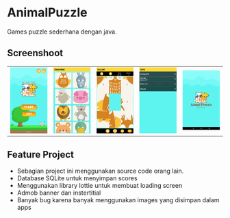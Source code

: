 # AnimalPuzzle
Games puzzle sederhana dengan java.

## Screenshoot

<table>
    <tr>
        <td><img width="200px" src="https://github.com/ridwanharts/AnimalPuzzle/blob/master/screenshoot/Screenshot_20191210-173331_Animal_Puzzle.png"></td>
        <td><img width="200px" src="https://github.com/ridwanharts/AnimalPuzzle/blob/master/screenshoot/Screenshot_20191210-173346_Animal_Puzzle.png"></td>
        <td><img width="200px" src="https://github.com/ridwanharts/AnimalPuzzle/blob/master/screenshoot/Screenshot_20191210-173403_Animal_Puzzle.png"></td>
        <td><img width="200px" src="https://github.com/ridwanharts/AnimalPuzzle/blob/master/screenshoot/Screenshot_20191210-173436_Animal_Puzzle.png"></td>
        <td><img width="200px" src="https://github.com/ridwanharts/AnimalPuzzle/blob/master/screenshoot/screenshot-2019-12-10_17.31.49.066.png"></td>
    </tr>
</table>

## Feature Project

* Sebagian project ini menggunakan source code orang lain.
* Database SQLite untuk menyimpan scores
* Menggunakan library lottie untuk membuat loading screen
* Admob banner dan instertitial
* Banyak bug karena banyak menggunakan images yang disimpan dalam apps

```java

```
